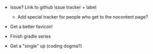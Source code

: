 * Issue? Link to github issue tracker + label
  * Add special tracker for people who get to the nocontent page?

* Get a better favicon!
* Finish gradle series
* Get a "single" up (coding dogma?)
